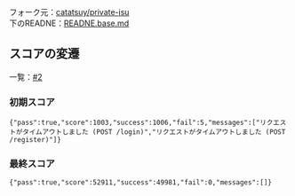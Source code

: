 フォーク元：[catatsuy/private-isu](https://github.com/catatsuy/private-isu)<br />
下のREADNE：[READNE.base.md](/README.base.md)

## スコアの変遷

一覧：[#2](https://github.com/kyoya0819/private-isu-20240405/issues/2)

### 初期スコア

```
{"pass":true,"score":1003,"success":1006,"fail":5,"messages":["リクエストがタイムアウトしました (POST /login)","リクエストがタイムアウトしました (POST /register)"]}
```

### 最終スコア

```
{"pass":true,"score":52911,"success":49981,"fail":0,"messages":[]}
```
